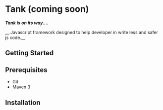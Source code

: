 # Tank (coming soon)

___Tank is on its way....___

__ Javascript framework designed to help developer in write less and safer js code.__

## Getting Started

## Prerequisites

* Git
* Maven 3

## Installation

